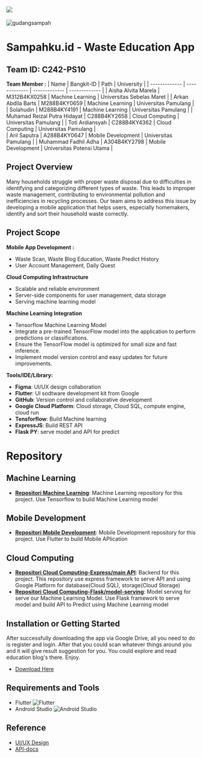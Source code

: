 ![](Media/Logo/logo_for_github.png)
=======
![gudangsampah](https://github.com/user-attachments/assets/f01014e3-6e5b-460b-b88e-44e87f3cb6d5)

# Sampahku.id - Waste Education App
## Team ID: C242-PS10
**Team Member :**
| Name                            | Bangkit-ID    | Path               | University                                           |
| -------------                   | ------------- | -------------      | -------------                                        |
| Aisha Alvita Marela             | M312B4KX0258  | Machine Learning   | Universitas Sebelas Maret                            |
| Arkan Abdila Barts              | M288B4KY0659  | Machine Learning   | Universitas Pamulang                                 |
| Solahudin                       | M288B4KY4191  | Machine Learning   | Universitas Pamulang                                 |
| Muhamad Reizal Putra Hidayat    | C288B4KY2658  | Cloud Computing    | Universitas Pamulang                                 |
| Toti Ardiansyah                 | C288B4KY4362  | Cloud Computing    | Universitas Pamulang                                 |  
| Aril Saputra                    | A288B4KY0647  | Mobile Development | Universitas Pamulang                                 |
| Muhammad Fadhil Adha            | A304B4KY2798  | Mobile Development | Universitas Potensi Utama                            |

## Project Overview
Many households struggle with proper waste disposal due to difficulties in identifying and categorizing different types of waste.
This leads to improper waste management, contributing to environmental pollution and inefficiencies in recycling processes.
Our team aims to address this issue by developing a mobile application that helps users, especially homemakers,
identify and sort their household waste correctly.

## Project Scope
**Mobile App Development :**
- Waste Scan, Waste Blog Education, Waste Predict History
- User Account Management, Daily Quest

**Cloud Computing Infrastructure**
- Scalable and reliable environment
- Server-side components for user management, data storage
- Serving machine learning model

**Machine Learning Integration**
- Tensorflow Machine Learning Model
- Integrate a pre-trained TensorFlow model into the application to perform predictions or classifications.
- Ensure the TensorFlow model is optimized for small size and fast inference.
- Implement model version control and easy updates for future improvements.


**Tools/IDE/Library:**
- **Figma**: UI/UX design collaboration
- **Flutter**: UI sodtware development kit from Google
- **GitHub**: Version control and collaborative development
- **Google Cloud Platform**: Cloud storage, Cloud SQL, compute engine, cloud run
- **Tensforflow**: Build Machine learning
- **ExpressJS**: Build REST API
- **Flask PY**: serve model and API for predict

# **Repository**
## Machine Learning
- **[Repositori Machine Learning](https://github.com/C242-PS210-Sampahku/ML.git)**: Machine Learning repository for this project. Use Tensorflow to build Machine Learning model

## Mobile Development
- **[Repositori Mobile Development](https://github.com/C242-PS210-Sampahku/MD.git)**: Mobile Development repository for this project. Use Flutter to build Mobile APlication
## Cloud Computing
- **[Repositori Cloud Computing-Express/main API](https://github.com/C242-PS210-Sampahku/CC-main-api.git)**: Backend for this project. This repository use express framework to serve API and using Google Platform for database(Cloud SQL), storage(Cloud Storage)
- **[Repositori Cloud Computing-Flask/model-serving](https://github.com/C242-PS210-Sampahku/CC-model-serving.git)**: Model serving for serve our Machine Learning Model. Use Flask framework to serve model and build API to Predict using Machine Learning model

## Installation or Getting Started

After successfully downloading the app via Google Drive, all you need to do is register and login. After that you could scan whatever things around you and it will give result suggestion for you. You could explore and read education blog's there. Enjoy. 

+ [Download Here](https://drive.google.com/file/d/17bs7LiHYt-BpLjVjjzjfIh6Ql0kEY2Qo/view?usp=drive_link)

## Requirements and Tools
+ Flutter ![Flutter](https://img.shields.io/badge/flutter-02569B.svg?style=for-the-badge&logo=flutter&logoColor=white)
+ Android Studio ![Android Studio](https://img.shields.io/badge/Android%20Studio-3DDC84.svg?style=for-the-badge&logo=android-studio&logoColor=white)

## Reference
+ [UI/UX Design](https://www.figma.com/design/pEoi0AVdwTb1wpwHXqMgTM/Desain-UI%2FUX?node-id=264-4&t=uCbnyP0prtZU5JoG-1)
+ [API-docs](https://documenter.getpostman.com/view/27019061/2sAYBbdUU9)


